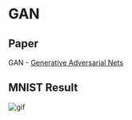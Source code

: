 # GAN

## Paper
GAN - [Generative Adversarial Nets](https://arxiv.org/abs/1406.2661)

## MNIST Result
![gif](./images/GAN.gif)
